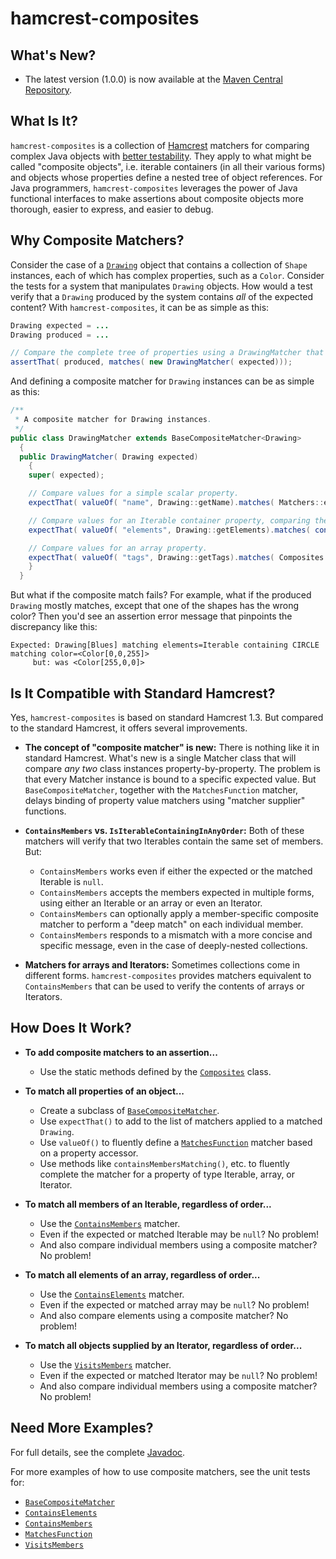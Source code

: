 # hamcrest-composites

## What's New? ##

  * The latest version (1.0.0) is now available at the [Maven Central Repository](https://search.maven.org/search?q=hamcrest-composites).

## What Is It? ##

`hamcrest-composites` is a collection of [Hamcrest](https://github.com/hamcrest/JavaHamcrest) matchers for comparing complex Java objects with [better testability](#is-it-compatible-with-standard-hamcrest).
They apply to what might be called "composite objects", i.e. iterable containers (in all their various forms) and objects whose properties define a nested tree of object
references. For Java programmers, `hamcrest-composites` leverages the power of Java functional interfaces to make assertions about composite objects
more thorough, easier to express, and easier to debug.

## Why Composite Matchers? ##

Consider the case of a [`Drawing`](src/test/java/org/cornutum/hamcrest/Drawing.java) object that contains a collection of
`Shape` instances, each of which has complex properties, such as a `Color`. Consider the tests for a system that manipulates `Drawing` objects.
How would a test verify that a `Drawing` produced by the system contains *all* of the expected content? With `hamcrest-composites`, it can be
as simple as this:

```java
Drawing expected = ...
Drawing produced = ...

// Compare the complete tree of properties using a DrawingMatcher that extends BaseCompositeMatcher.
assertThat( produced, matches( new DrawingMatcher( expected)));
```

And defining a composite matcher for `Drawing` instances can be as simple as this:

```java
/**
 * A composite matcher for Drawing instances.
 */
public class DrawingMatcher extends BaseCompositeMatcher<Drawing>
  {
  public DrawingMatcher( Drawing expected)
    {
    super( expected);

    // Compare values for a simple scalar property.
    expectThat( valueOf( "name", Drawing::getName).matches( Matchers::equalTo));

    // Compare values for an Iterable container property, comparing the complete tree of properties for each member.
    expectThat( valueOf( "elements", Drawing::getElements).matches( containsMembersMatching( ShapeMatcher::new)));

    // Compare values for an array property.
    expectThat( valueOf( "tags", Drawing::getTags).matches( Composites::containsElements));
    }
  }
```

But what if the composite match fails? For example, what if the produced `Drawing` mostly matches, except that one of the shapes has the wrong color? Then you'd
see an assertion error message that pinpoints the discrepancy like this:

```
Expected: Drawing[Blues] matching elements=Iterable containing CIRCLE matching color=<Color[0,0,255]>
     but: was <Color[255,0,0]>
```
## Is It Compatible with Standard Hamcrest? ##

Yes, `hamcrest-composites` is based on standard Hamcrest 1.3. But compared to the standard Hamcrest, it offers several improvements.

* **The concept of "composite matcher" is new:** There is nothing like it in standard Hamcrest. What's new is a single Matcher class that will compare *any two* class instances
property-by-property. The problem is that every Matcher instance is bound to a specific expected value. But `BaseCompositeMatcher`, together with the `MatchesFunction`
matcher, delays binding of property value matchers using "matcher supplier" functions.

* **`ContainsMembers` vs. `IsIterableContainingInAnyOrder`:** Both of these matchers will verify that two Iterables contain the same set of members. But:
    * `ContainsMembers` works even if either the expected or the matched Iterable is `null`.
    * `ContainsMembers` accepts the members expected in multiple forms, using either an Iterable or an array or even an Iterator.
    * `ContainsMembers` can optionally apply a member-specific composite matcher to perform a "deep match" on each individual member.
    * `ContainsMembers` responds to a mismatch with a more concise and specific message, even in the case of deeply-nested collections.

* **Matchers for arrays and Iterators:** Sometimes collections come in different forms. `hamcrest-composites` provides matchers equivalent to `ContainsMembers` that
can be used to verify the contents of arrays or Iterators.

## How Does It Work? ##

* **To add composite matchers to an assertion...**
    * Use the static methods defined by the [`Composites`](http://www.cornutum.org/hamcrest-composites/apidocs/org/cornutum/hamcrest/Composites.html) class.

* **To match all properties of an object...**
    * Create a subclass of [`BaseCompositeMatcher`](http://www.cornutum.org/hamcrest-composites/apidocs/org/cornutum/hamcrest/BaseCompositeMatcher.html). 
    * Use `expectThat()` to add to the list of matchers applied to a matched `Drawing`. 
    * Use `valueOf()` to fluently define a [`MatchesFunction`](http://www.cornutum.org/hamcrest-composites/apidocs/org/cornutum/hamcrest/MatchesFunction.html) matcher based on a property accessor. 
    * Use methods like `containsMembersMatching()`, etc. to fluently complete the matcher for a property of type Iterable, array, or Iterator. 

* **To match all members of an Iterable, regardless of order...**
    * Use the [`ContainsMembers`](http://www.cornutum.org/hamcrest-composites/apidocs/org/cornutum/hamcrest/ContainsMembers.html) matcher. 
    * Even if the expected or matched Iterable may be `null`? No problem! 
    * And also compare individual members using a composite matcher? No problem! 

* **To match all elements of an array, regardless of order...**
    * Use the [`ContainsElements`](http://www.cornutum.org/hamcrest-composites/apidocs/org/cornutum/hamcrest/ContainsElements.html) matcher. 
    * Even if the expected or matched array may be `null`? No problem! 
    * And also compare elements using a composite matcher? No problem! 

* **To match all objects supplied by an Iterator, regardless of order...**
    * Use the [`VisitsMembers`](http://www.cornutum.org/hamcrest-composites/apidocs/org/cornutum/hamcrest/VisitsMembers.html) matcher. 
    * Even if the expected or matched Iterator may be `null`? No problem! 
    * And also compare individual members using a composite matcher? No problem! 

<H2>Need More Examples?</H2>

For full details, see the complete [Javadoc](http://www.cornutum.org/hamcrest-composites/apidocs/).

For more examples of how to use composite matchers, see the unit tests for:

* [`BaseCompositeMatcher`](src/test/java/org/cornutum/hamcrest/CompositeMatcherTest.java)
* [`ContainsElements`](src/test/java/org/cornutum/hamcrest/ContainsElementsTest.java)
* [`ContainsMembers`](src/test/java/org/cornutum/hamcrest/ContainsMembersTest.java)
* [`MatchesFunction`](src/test/java/org/cornutum/hamcrest/MatchesFunctionTest.java)
* [`VisitsMembers`](src/test/java/org/cornutum/hamcrest/VisitsMembersTest.java)


